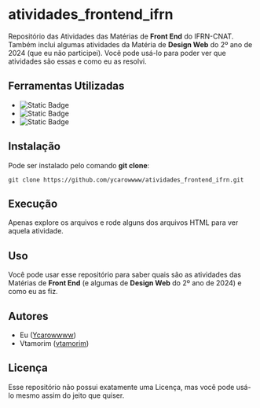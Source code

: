 # atividades_frontend_ifrn

Repositório das Atividades das Matérias de **Front End** do IFRN-CNAT. Também inclui algumas atividades da Matéria de **Design Web** do 2º ano de 2024 (que eu não participei). Você pode usá-lo para poder ver que atividades são essas e como eu as resolvi.

## Ferramentas Utilizadas

- ![Static Badge](https://img.shields.io/badge/HTML5-%23f54818?style=for-the-badge&logo=html5&logoColor=white)
- ![Static Badge](https://img.shields.io/badge/CSS3-blue?style=for-the-badge&logo=css3)
- ![Static Badge](https://img.shields.io/badge/Javascript-gray?style=for-the-badge&logo=javascript)

## Instalação

Pode ser instalado pelo comando **git clone**:

```
git clone https://github.com/ycarowwww/atividades_frontend_ifrn.git
```

## Execução

Apenas explore os arquivos e rode alguns dos arquivos HTML para ver aquela atividade.

## Uso

Você pode usar esse repositório para saber quais são as atividades das Matérias de **Front End** (e algumas de **Design Web** do 2º ano de 2024) e como eu as fiz.

## Autores

- Eu ([Ycarowwww](https://github.com/ycarowwww/))
- Vtamorim ([vtamorim](https://github.com/vtamorim/))

## Licença

Esse repositório não possui exatamente uma Licença, mas você pode usá-lo mesmo assim do jeito que quiser.
